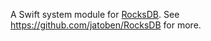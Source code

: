 A Swift system module for [RocksDB](http://www.rocksdb.org). See https://github.com/jatoben/RocksDB for more.
